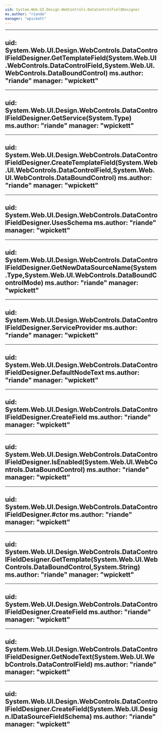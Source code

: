 ```yaml
---
uid: System.Web.UI.Design.WebControls.DataControlFieldDesigner
ms.author: "riande"
manager: "wpickett"
---
```


---
uid: System.Web.UI.Design.WebControls.DataControlFieldDesigner.GetTemplateField(System.Web.UI.WebControls.DataControlField,System.Web.UI.WebControls.DataBoundControl)
ms.author: "riande"
manager: "wpickett"
---

---
uid: System.Web.UI.Design.WebControls.DataControlFieldDesigner.GetService(System.Type)
ms.author: "riande"
manager: "wpickett"
---

---
uid: System.Web.UI.Design.WebControls.DataControlFieldDesigner.CreateTemplateField(System.Web.UI.WebControls.DataControlField,System.Web.UI.WebControls.DataBoundControl)
ms.author: "riande"
manager: "wpickett"
---

---
uid: System.Web.UI.Design.WebControls.DataControlFieldDesigner.UsesSchema
ms.author: "riande"
manager: "wpickett"
---

---
uid: System.Web.UI.Design.WebControls.DataControlFieldDesigner.GetNewDataSourceName(System.Type,System.Web.UI.WebControls.DataBoundControlMode)
ms.author: "riande"
manager: "wpickett"
---

---
uid: System.Web.UI.Design.WebControls.DataControlFieldDesigner.ServiceProvider
ms.author: "riande"
manager: "wpickett"
---

---
uid: System.Web.UI.Design.WebControls.DataControlFieldDesigner.DefaultNodeText
ms.author: "riande"
manager: "wpickett"
---

---
uid: System.Web.UI.Design.WebControls.DataControlFieldDesigner.CreateField
ms.author: "riande"
manager: "wpickett"
---

---
uid: System.Web.UI.Design.WebControls.DataControlFieldDesigner.IsEnabled(System.Web.UI.WebControls.DataBoundControl)
ms.author: "riande"
manager: "wpickett"
---

---
uid: System.Web.UI.Design.WebControls.DataControlFieldDesigner.#ctor
ms.author: "riande"
manager: "wpickett"
---

---
uid: System.Web.UI.Design.WebControls.DataControlFieldDesigner.GetTemplate(System.Web.UI.WebControls.DataBoundControl,System.String)
ms.author: "riande"
manager: "wpickett"
---

---
uid: System.Web.UI.Design.WebControls.DataControlFieldDesigner.CreateField
ms.author: "riande"
manager: "wpickett"
---

---
uid: System.Web.UI.Design.WebControls.DataControlFieldDesigner.GetNodeText(System.Web.UI.WebControls.DataControlField)
ms.author: "riande"
manager: "wpickett"
---

---
uid: System.Web.UI.Design.WebControls.DataControlFieldDesigner.CreateField(System.Web.UI.Design.IDataSourceFieldSchema)
ms.author: "riande"
manager: "wpickett"
---
